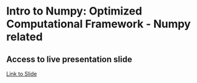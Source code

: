 # Intro to Numpy: Optimized Computational Framework - Numpy related
## Access to live presentation slide

[Link to Slide](https://docs.google.com/presentation/d/1B_qc9I0QnzoLhK5pdM4vUaLTPazvtVWPLd47fraFq3E/edit?usp=sharing)
